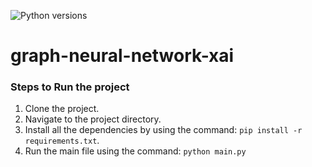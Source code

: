 ![Python versions](https://img.shields.io/pypi/pyversions/danger-python)

# graph-neural-network-xai

### Steps to Run the project
1. Clone the project.
2. Navigate to the project directory.
3. Install all the dependencies by using the command: `pip install -r requirements.txt`.
4. Run the main file using the command: `python main.py`
